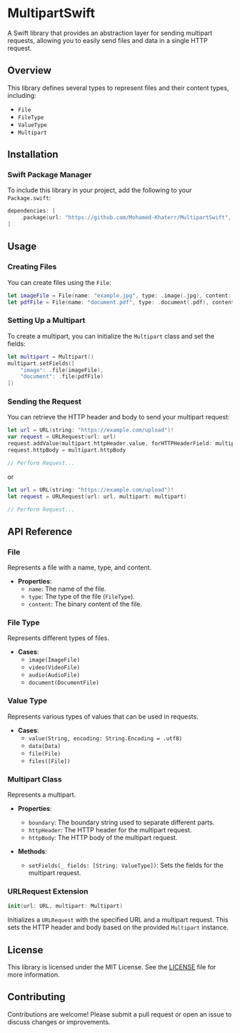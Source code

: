 # MultipartSwift

A Swift library that provides an abstraction layer for sending multipart requests, allowing you to easily send files and data in a single HTTP request.

## Overview

This library defines several types to represent files and their content types, including:

- `File`
- `FileType`
- `ValueType`
- `Multipart`

## Installation

### Swift Package Manager
To include this library in your project, add the following to your `Package.swift`:

```swift
dependencies: [
    .package(url: "https://github.com/Mohamed-Khaterr/MultipartSwift", from: "1.0.0"),
]
```

## Usage

### Creating Files

You can create files using the `File`:

```swift
let imageFile = File(name: "example.jpg", type: .image(.jpg), content: imageData)
let pdfFile = File(name: "document.pdf", type: .document(.pdf), content: pdfData)
```

### Setting Up a Multipart

To create a multipart, you can initialize the `Multipart` class and set the fields:

```swift
let multipart = Multipart()
multipart.setFields([
    "image": .file(imageFile),
    "document": .file(pdfFile)
])
```

### Sending the Request

You can retrieve the HTTP header and body to send your multipart request:

```swift
let url = URL(string: "https://example.com/upload")!
var request = URLRequest(url: url)
request.addValue(multipart.httpHeader.value, forHTTPHeaderField: multipart.httpHeader.field)
request.httpBody = multipart.httpBody

// Perform Request...
```

or

```swift
let url = URL(string: "https://example.com/upload")!
let request = URLRequest(url: url, multipart: multipart)

// Perform Request...
```

## API Reference

### File
Represents a file with a name, type, and content.

- **Properties**:
    - `name`: The name of the file.
    - `type`: The type of the file (`FileType`).
    - `content`: The binary content of the file.

### File Type
Represents different types of files.

- **Cases**:
    - `image(ImageFile)`
    - `video(VideoFile)`
    - `audio(AudioFile)`
    - `document(DocumentFile)`

### Value Type
Represents various types of values that can be used in requests.

- **Cases**:
    - `value(String, encoding: String.Encoding = .utf8)`
    - `data(Data)`
    - `file(File)`
    - `files([File])`

### Multipart Class
Represents a multipart.

- **Properties**:
    - `boundary`: The boundary string used to separate different parts.
    - `httpHeader`: The HTTP header for the multipart request.
    - `httpBody`: The HTTP body of the multipart request.

- **Methods**:
    - `setFields(_ fields: [String: ValueType])`: Sets the fields for the multipart request.

### URLRequest Extension
```swift
init(url: URL, multipart: Multipart)
```
Initializes a `URLRequest` with the specified URL and a multipart request. This sets the HTTP header and body based on the provided `Multipart` instance.

## License

This library is licensed under the MIT License. See the [LICENSE](https://github.com/Mohamed-Khaterr/MultipartSwift/blob/main/LICENSE) file for more information.

## Contributing

Contributions are welcome! Please submit a pull request or open an issue to discuss changes or improvements.
